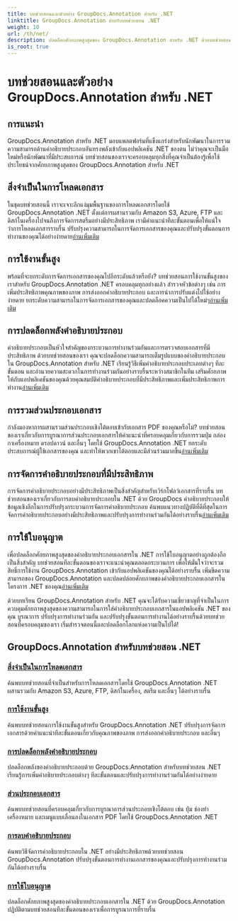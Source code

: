 ```yaml
---
title: บทช่วยสอนและตัวอย่าง GroupDocs.Annotation สำหรับ .NET
linktitle: GroupDocs.Annotation สำหรับบทช่วยสอน .NET
weight: 10
url: /th/net/
description: ปลดล็อกศักยภาพสูงสุดของ GroupDocs.Annotation สำหรับ .NET ด้วยบทช่วยสอนของเรา บูรณาการ ปรับปรุงการทำงานร่วมกัน และปรับปรุงขั้นตอนการทำงานได้อย่างราบรื่น
is_root: true
---
```


# บทช่วยสอนและตัวอย่าง GroupDocs.Annotation สำหรับ .NET

## การแนะนำ

GroupDocs.Annotation สำหรับ .NET มอบแพลตฟอร์มที่แข็งแกร่งสำหรับนักพัฒนาในการรวมความสามารถด้านคำอธิบายประกอบอันทรงพลังเข้ากับแอปพลิเคชัน .NET ของตน ไม่ว่าคุณจะเป็นมือใหม่หรือนักพัฒนาที่มีประสบการณ์ บทช่วยสอนของเราจะครอบคลุมทุกสิ่งที่คุณจำเป็นต้องรู้เพื่อใช้ประโยชน์จากศักยภาพสูงสุดของ GroupDocs.Annotation สำหรับ .NET

## สิ่งจำเป็นในการโหลดเอกสาร
 ในชุดบทช่วยสอนนี้ เราจะเจาะลึกแง่มุมพื้นฐานของการโหลดเอกสารโดยใช้ GroupDocs.Annotation .NET ตั้งแต่การผสานรวมกับ Amazon S3, Azure, FTP และดิสก์ในเครื่องไปจนถึงการจัดการสตรีมอย่างมีประสิทธิภาพ เรามีคำแนะนำทีละขั้นตอนเพื่อให้แน่ใจว่าการโหลดเอกสารราบรื่น ปรับปรุงความสามารถในการจัดการเอกสารของคุณและปรับปรุงขั้นตอนการทำงานของคุณได้อย่างง่ายดาย[อ่านเพิ่มเติม](./document-loading-essentials/)

## การใช้งานขั้นสูง
พร้อมที่จะยกระดับการจัดการเอกสารของคุณไปอีกระดับแล้วหรือยัง? บทช่วยสอนการใช้งานขั้นสูงของเราสำหรับ GroupDocs.Annotation .NET ครอบคลุมทุกอย่างแล้ว สำรวจหัวข้อต่างๆ เช่น การเพิ่มประสิทธิภาพคุณภาพของภาพ การส่งออกคำอธิบายประกอบ และการนำการปรับแต่งไปใช้อย่างง่ายดาย ยกระดับความสามารถในการจัดการเอกสารของคุณและปลดล็อคความเป็นไปได้ใหม่ๆ[อ่านเพิ่มเติม](./advanced-usage/)

## การปลดล็อกพลังคำอธิบายประกอบ
 คำอธิบายประกอบเป็นหัวใจสำคัญของกระบวนการทำงานร่วมกันและการตรวจสอบเอกสารที่มีประสิทธิภาพ ด้วยบทช่วยสอนของเรา คุณจะปลดล็อกความสามารถเต็มรูปแบบของคำอธิบายประกอบใน GroupDocs.Annotation สำหรับ .NET เรียนรู้วิธีเพิ่มคำอธิบายประกอบประเภทต่างๆ ทีละขั้นตอน และอำนวยความสะดวกในการทำงานร่วมกันอย่างราบรื่นระหว่างสมาชิกในทีม เสริมศักยภาพให้กับแอปพลิเคชันของคุณด้วยคุณสมบัติคำอธิบายประกอบที่มีประสิทธิภาพและเพิ่มประสิทธิภาพการทำงาน[อ่านเพิ่มเติม](./unlocking-annotation-power/)

## การรวมส่วนประกอบเอกสาร
กำลังมองหาการผสานรวมส่วนประกอบเชิงโต้ตอบเข้ากับเอกสาร PDF ของคุณหรือไม่? บทช่วยสอนของเราเกี่ยวกับการบูรณาการส่วนประกอบเอกสารให้คำแนะนำที่ครอบคลุมเกี่ยวกับการรวมปุ่ม กล่องกาเครื่องหมาย ดรอปดาวน์ และอื่นๆ โดยใช้ GroupDocs.Annotation .NET ยกระดับประสบการณ์ผู้ใช้เอกสารของคุณ และทำให้พวกเขาโต้ตอบและมีส่วนร่วมมากขึ้น[อ่านเพิ่มเติม](./document-components/)

## การจัดการคำอธิบายประกอบที่มีประสิทธิภาพ
 การจัดการคำอธิบายประกอบอย่างมีประสิทธิภาพเป็นสิ่งสำคัญสำหรับเวิร์กโฟลว์เอกสารที่ราบรื่น บทช่วยสอนของเราเกี่ยวกับการลบคำอธิบายประกอบใน .NET ด้วย GroupDocs คำอธิบายประกอบให้ข้อมูลเชิงลึกในการปรับปรุงกระบวนการจัดการคำอธิบายประกอบ ค้นพบแนวทางปฏิบัติที่ดีที่สุดในการจัดการคำอธิบายประกอบอย่างมีประสิทธิภาพและปรับปรุงการทำงานร่วมกันได้อย่างราบรื่น[อ่านเพิ่มเติม](./removing-annotations/)

## การใช้ใบอนุญาต
เพื่อปลดล็อกศักยภาพสูงสุดของคำอธิบายประกอบเอกสารใน .NET การใช้ใบอนุญาตอย่างถูกต้องถือเป็นสิ่งสำคัญ บทช่วยสอนทีละขั้นตอนของเราจะแนะนำคุณตลอดกระบวนการ เพื่อให้มั่นใจว่าจะรวมสิทธิ์การใช้งาน GroupDocs.Annotation เข้ากับแอปพลิเคชันของคุณได้อย่างราบรื่น เพิ่มขีดความสามารถของ GroupDocs.Annotation และปลดปล่อยศักยภาพของคำอธิบายประกอบเอกสารในโครงการ .NET ของคุณ[อ่านเพิ่มเติม](./applying-licenses/)

ด้วยบทเรียน GroupDocs.Annotation สำหรับ .NET คุณจะได้รับความเชี่ยวชาญที่จำเป็นในการควบคุมศักยภาพสูงสุดของความสามารถในการใส่คำอธิบายประกอบเอกสารในแอปพลิเคชัน .NET ของคุณ บูรณาการ ปรับปรุงการทำงานร่วมกัน และปรับปรุงขั้นตอนการทำงานได้อย่างราบรื่นด้วยบทช่วยสอนที่ครอบคลุมของเรา เริ่มสำรวจตอนนี้และปลดล็อกโลกแห่งความเป็นไปได้!
## GroupDocs.Annotation สำหรับบทช่วยสอน .NET
### [สิ่งจำเป็นในการโหลดเอกสาร](./document-loading-essentials/)
ค้นพบบทช่วยสอนที่จำเป็นสำหรับการโหลดเอกสารโดยใช้ GroupDocs.Annotation .NET ผสานรวมกับ Amazon S3, Azure, FTP, ดิสก์ในเครื่อง, สตรีม และอื่นๆ ได้อย่างราบรื่น
### [การใช้งานขั้นสูง](./advanced-usage/)
ค้นพบบทช่วยสอนการใช้งานขั้นสูงสำหรับ GroupDocs.Annotation .NET ปรับปรุงการจัดการเอกสารด้วยคำแนะนำทีละขั้นตอนเกี่ยวกับคุณภาพของภาพ การส่งออกคำอธิบายประกอบ และอื่นๆ
### [การปลดล็อกพลังคำอธิบายประกอบ](./unlocking-annotation-power/)
ปลดล็อกพลังของคำอธิบายประกอบด้วย GroupDocs.Annotation สำหรับบทช่วยสอน .NET เรียนรู้การเพิ่มคำอธิบายประกอบต่างๆ ทีละขั้นตอนและปรับปรุงการทำงานร่วมกันได้อย่างง่ายดาย
### [ส่วนประกอบเอกสาร](./document-components/)
ค้นพบบทช่วยสอนที่ครอบคลุมเกี่ยวกับการบูรณาการส่วนประกอบเชิงโต้ตอบ เช่น ปุ่ม ช่องทำเครื่องหมาย และเมนูแบบเลื่อนลงในเอกสาร PDF โดยใช้ GroupDocs.Annotation .NET
### [การลบคำอธิบายประกอบ](./removing-annotations/)
ค้นพบวิธีจัดการคำอธิบายประกอบใน .NET อย่างมีประสิทธิภาพด้วยบทช่วยสอน GroupDocs.Annotation ปรับปรุงขั้นตอนการทำงานเอกสารของคุณและปรับปรุงการทำงานร่วมกันได้อย่างราบรื่น
### [การใช้ใบอนุญาต](./applying-licenses/)
ปลดล็อกศักยภาพสูงสุดของคำอธิบายประกอบเอกสารใน .NET ด้วย GroupDocs.Annotation ปฏิบัติตามบทช่วยสอนทีละขั้นตอนของเราเพื่อการบูรณาการที่ราบรื่น